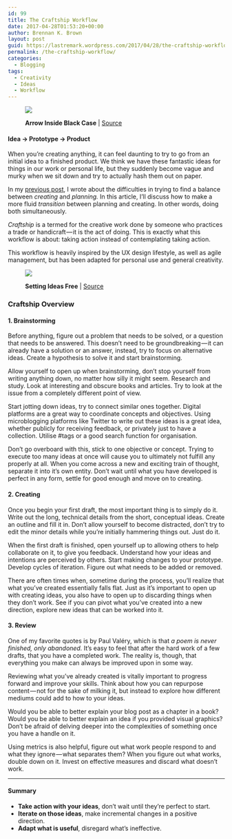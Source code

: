 ```yaml
---
id: 99
title: The Craftship Workflow
date: 2017-04-28T01:53:20+00:00
author: Brennan K. Brown
layout: post
guid: https://lastremark.wordpress.com/2017/04/28/the-craftship-workflow/
permalink: /the-craftship-workflow/
categories:
  - Blogging
tags:
  - Creativity
  - Ideas
  - Workflow
---
```

<figure class="wp-caption"> 

<img data-width="3200" data-height="2400" src="https://cdn-images-1.medium.com/max/2560/1*xmM5VQEklmaUSYNizPsNJw.jpeg" /> <figcaption class="wp-caption-text">**Arrow Inside Black Case** | <a href="https://www.pexels.com/photo/black-and-white-blue-arrow-sport-103891/" target="_blank" rel="noopener noreferrer">Source</a></figcaption></figure> 

#### Idea → Prototype → Product

<span>W</span>hen you’re creating anything, it can feel daunting to try to go from an initial idea to a finished product. We think we have these fantastic ideas for things in our work or personal life, but they suddenly become vague and murky when we sit down and try to actually hash them out on paper.

In my <a href="https://medium.com/@brennanbrown/planning-better-e0d60edbe271" target="_blank" rel="noopener noreferrer">previous post</a>, I wrote about the difficulties in trying to find a balance between _creating_ and _planning._ In this article, I’ll discuss how to make a more fluid _transition_ between planning and creating. In other words, doing both simultaneously.

_Craftship_ is a termed for the creative work done by someone who practices a trade or handicraft — it is the act of doing. This is exactly what this workflow is about: taking action instead of contemplating taking action.

This workflow is heavily inspired by the UX design lifestyle, as well as agile management, but has been adapted for personal use and general creativity.<figure class="wp-caption"> 

<img data-width="1500" data-height="1500" src="https://cdn-images-1.medium.com/max/600/1*leZO43YHkn0Az6niHcQ3pg.jpeg" /> <figcaption class="wp-caption-text">**Setting Ideas Free** | <a href="https://www.flickr.com/photos/hikingartist/26190501564" target="_blank" rel="noopener noreferrer">Source</a></figcaption></figure> 

### Craftship Overview

#### **1. Brainstorming**

Before anything, figure out a problem that needs to be solved, or a question that needs to be answered. This doesn’t need to be groundbreaking — it can already have a solution or an answer, instead, try to focus on alternative ideas. Create a hypothesis to solve it and start brainstorming.

Allow yourself to open up when brainstorming, don’t stop yourself from writing anything down, no matter how silly it might seem. Research and study. Look at interesting and obscure books and articles. Try to look at the issue from a completely different point of view.

Start jotting down ideas, try to connect similar ones together. Digital platforms are a great way to coordinate concepts and objectives. Using microblogging platforms like Twitter to write out these ideas is a great idea, whether publicly for receiving feedback, or privately just to have a collection. Utilise #tags or a good search function for organisation.

Don’t go overboard with this, stick to one objective or concept. Trying to execute too many ideas at once will cause you to ultimately not fulfill any properly at all. When you come across a new and exciting train of thought, separate it into it’s own entity. Don’t wait until what you have developed is perfect in any form, settle for good enough and move on to creating.

#### **2. Creating**

Once you begin your first draft, the most important thing is to simply do it. Write out the long, technical details from the short, conceptual ideas. Create an outline and fill it in. Don’t allow yourself to become distracted, don’t try to edit the minor details while you’re initially hammering things out. Just do it.

When the first draft is finished, open yourself up to allowing others to help collaborate on it, to give you feedback. Understand how your ideas and intentions are perceived by others. Start making changes to your prototype. Develop cycles of iteration. Figure out what needs to be added or removed.

There are often times when, sometime during the process, you’ll realize that what you’ve created essentially falls flat. Just as it’s important to open up with creating ideas, you also have to open up to discarding things when they don’t work. See if you can pivot what you’ve created into a new direction, explore new ideas that can be worked into it.

#### **3. Review**

One of my favorite quotes is by Paul Valéry, which is that _a poem is never finished, only abandoned._ It’s easy to feel that after the hard work of a few drafts, that you have a completed work. The reality is, though, that everything you make can always be improved upon in some way.

Reviewing what you’ve already created is vitally important to progress forward and improve your skills. Think about how you can repurpose content — not for the sake of milking it, but instead to explore how different mediums could add to how to your ideas.

Would you be able to better explain your blog post as a chapter in a book? Would you be able to better explain an idea if you provided visual graphics? Don’t be afraid of delving deeper into the complexities of something once you have a handle on it.

Using metrics is also helpful, figure out what work people respond to and what they ignore — what separates them? When you figure out what works, double down on it. Invest on effective measures and discard what doesn’t work.

* * *

#### **Summary**

  * **Take action with your ideas**, don’t wait until they’re perfect to start.
  * **Iterate on those ideas**, make incremental changes in a positive direction.
  * **Adapt what is useful**, disregard what’s ineffective.